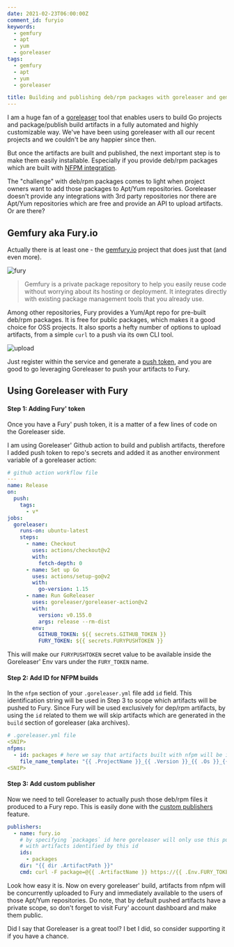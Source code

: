 ```yaml
---
date: 2021-02-23T06:00:00Z
comment_id: furyio
keywords:
  - gemfury
  - apt
  - yum
  - goreleaser
tags:
  - gemfury
  - apt
  - yum
  - goreleaser

title: Building and publishing deb/rpm packages with goreleaser and gemfury
---
```


I am a huge fan of a [goreleaser](https://goreleaser.com/) tool that enables users to build Go projects and package/publish build artifacts in a fully automated and highly customizable way. We've have been using goreleaser with all our recent projects and we couldn't be any happier since then.

But once the artifacts are built and published, the next important step is to make them easily installable. Especially if you provide deb/rpm packages which are built with [NFPM integration](https://goreleaser.com/customization/nfpm/).

The "challenge" with deb/rpm packages comes to light when project owners want to add those packages to Apt/Yum repositories. Goreleaser doesn't provide any integrations with 3rd party repositories nor there are Apt/Yum repositories which are free and provide an API to upload artifacts. Or are there?

## Gemfury aka Fury.io
Actually there is at least one - the [gemfury.io](https://gemfury.com/) project that does just that (and even more).

![fury](https://gitlab.com/rdodin/pics/-/wikis/uploads/f329ec478f16c4b2c0dce0108a51be75/image.png)

> Gemfury is a private package repository to help you easily reuse code without worrying about its hosting or deployment. It integrates directly with existing package management tools that you already use.

Among other repositories, Fury provides a Yum/Apt repo for pre-built deb/rpm packages. It is free for public packages, which makes it a good choice for OSS projects. It also sports a hefty number of options to upload artifacts, from a simple `curl` to a push via its own CLI tool.

![upload](https://gitlab.com/rdodin/pics/-/wikis/uploads/9d85417c6db94401967e1a4e7d342354/image.png)

Just register within the service and generate a [push token](https://gemfury.com/help/tokens/#push-tokens-to-upload-packages), and you are good to go leveraging Goreleaser to push your artifacts to Fury.

## Using Goreleaser with Fury
#### Step 1: Adding Fury' token
Once you have a Fury' push token, it is a matter of a few lines of code on the Goreleaser side.

I am using Goreleaser' Github action to build and publish artifacts, therefore I added push token to repo's secrets and added it as another environment variable of a goreleaser action:

```yaml
# github action workflow file
---
name: Release
on:
  push:
    tags:
      - v*
jobs:
  goreleaser:
    runs-on: ubuntu-latest
    steps:
      - name: Checkout
        uses: actions/checkout@v2
        with:
          fetch-depth: 0
      - name: Set up Go
        uses: actions/setup-go@v2
        with:
          go-version: 1.15
      - name: Run GoReleaser
        uses: goreleaser/goreleaser-action@v2
        with:
          version: v0.155.0
          args: release --rm-dist
        env:
          GITHUB_TOKEN: ${{ secrets.GITHUB_TOKEN }}
          FURY_TOKEN: ${{ secrets.FURYPUSHTOKEN }}
```

This will make our `FURYPUSHTOKEN` secret value to be available inside the Goreleaser' Env vars under the `FURY_TOKEN` name.

#### Step 2: Add ID for NFPM builds
In the `nfpm` section of your `.goreleaser.yml` file add `id` field. This identification string will be used in Step 3 to scope which artifacts will be pushed to Fury. Since Fury will be used exclusively for dep/rpm artifacts, by using the `id` related to them we will skip artifacts which are generated in the `build` section of goreleaser (aka archives).

```yaml
# .goreleaser.yml file
<SNIP>
nfpms:
  - id: packages # here we say that artifacts built with nfpm will be identified with `packages` string.
    file_name_template: "{{ .ProjectName }}_{{ .Version }}_{{ .Os }}_{{ .Arch }}"
<SNIP>
```

#### Step 3: Add custom publisher
Now we need to tell Goreleaser to actually push those deb/rpm files it produced to a Fury repo. This is easily done with the [custom publishers](https://goreleaser.com/customization/publishers/) feature.

```yaml
publishers:
  - name: fury.io
    # by specifying `packages` id here goreleaser will only use this publisher
    # with artifacts identified by this id
    ids:
      - packages
    dir: "{{ dir .ArtifactPath }}"
    cmd: curl -F package=@{{ .ArtifactName }} https://{{ .Env.FURY_TOKEN }}@push.fury.io/netdevops/
```

Look how easy it is. Now on every goreleaser' build, artifacts from nfpm will be concurrently uploaded to Fury and immediately available to the users of those Apt/Yum repositories. Do note, that by default pushed artifacts have a private scope, so don't forget to visit Fury' account dashboard and make them public.

Did I say that Goreleaser is a great tool? I bet I did, so consider supporting it if you have a chance.


